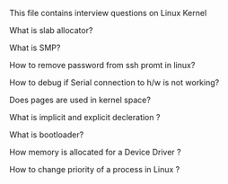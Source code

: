 This file contains interview questions on Linux Kernel


What is slab allocator?

What is SMP?

How to remove password from ssh promt in linux?

How to debug if Serial connection to h/w is not working?

Does pages are used in kernel space?

What is implicit and explicit decleration ?

What is bootloader? 

How memory is allocated for a Device Driver ?

How to change priority of a process in Linux ?
